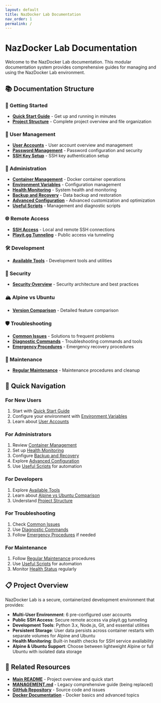 ```yaml
---
layout: default
title: NazDocker Lab Documentation
nav_order: 1
permalink: /
---
```


# NazDocker Lab Documentation

Welcome to the NazDocker Lab documentation. This modular documentation system provides comprehensive guides for managing and using the NazDocker Lab environment.

## 📚 Documentation Structure

### 🚀 Getting Started
- **[Quick Start Guide](getting-started/quick-start.md)** - Get up and running in minutes
- **[Project Structure](getting-started/project-structure.md)** - Complete project overview and file organization

### 👥 User Management
- **[User Accounts](user-management/user-accounts.md)** - User account overview and management
- **[Password Management](user-management/passwords.md)** - Password configuration and security
- **[SSH Key Setup](user-management/ssh-keys.md)** - SSH key authentication setup

### 🔧 Administration
- **[Container Management](administration/container-management.md)** - Docker container operations
- **[Environment Variables](administration/environment-variables.md)** - Configuration management
- **[Health Monitoring](administration/health-monitoring.md)** - System health and monitoring
- **[Backup and Recovery](administration/backup-recovery.md)** - Data backup and restoration
- **[Advanced Configuration](administration/advanced-configuration.md)** - Advanced customization and optimization
- **[Useful Scripts](administration/useful-scripts.md)** - Management and diagnostic scripts

### 🌐 Remote Access
- **[SSH Access](remote-access/ssh-access.md)** - Local and remote SSH connections
- **[Playit.gg Tunneling](remote-access/playit-tunneling.md)** - Public access via tunneling

### 🛠️ Development
- **[Available Tools](development/available-tools.md)** - Development tools and utilities

### 🔐 Security
- **[Security Overview](security/security-overview.md)** - Security architecture and best practices

### 🏔️ Alpine vs Ubuntu
- **[Version Comparison](alpine-ubuntu/comparison.md)** - Detailed feature comparison

### 🛡️ Troubleshooting
- **[Common Issues](troubleshooting/common-issues.md)** - Solutions to frequent problems
- **[Diagnostic Commands](troubleshooting/diagnostics.md)** - Troubleshooting commands and tools
- **[Emergency Procedures](troubleshooting/emergency.md)** - Emergency recovery procedures

### 🔧 Maintenance
- **[Regular Maintenance](maintenance/regular-maintenance.md)** - Maintenance procedures and cleanup

## 🎯 Quick Navigation

### For New Users
1. Start with [Quick Start Guide](getting-started/quick-start.md)
2. Configure your environment with [Environment Variables](administration/environment-variables.md)
3. Learn about [User Accounts](user-management/user-accounts.md)

### For Administrators
1. Review [Container Management](administration/container-management.md)
2. Set up [Health Monitoring](administration/health-monitoring.md)
3. Configure [Backup and Recovery](administration/backup-recovery.md)
4. Explore [Advanced Configuration](administration/advanced-configuration.md)
5. Use [Useful Scripts](administration/useful-scripts.md) for automation

### For Developers
1. Explore [Available Tools](development/available-tools.md)
2. Learn about [Alpine vs Ubuntu Comparison](alpine-ubuntu/comparison.md)
3. Understand [Project Structure](getting-started/project-structure.md)

### For Troubleshooting
1. Check [Common Issues](troubleshooting/common-issues.md)
2. Use [Diagnostic Commands](troubleshooting/diagnostics.md)
3. Follow [Emergency Procedures](troubleshooting/emergency.md) if needed

### For Maintenance
1. Follow [Regular Maintenance](maintenance/regular-maintenance.md) procedures
2. Use [Useful Scripts](administration/useful-scripts.md) for automation
3. Monitor [Health Status](administration/health-monitoring.md) regularly

## 📋 Project Overview

NazDocker Lab is a secure, containerized development environment that provides:

- **Multi-User Environment**: 6 pre-configured user accounts
- **Public SSH Access**: Secure remote access via playit.gg tunneling
- **Development Tools**: Python 3.x, Node.js, Git, and essential utilities
- **Persistent Storage**: User data persists across container restarts with separate volumes for Alpine and Ubuntu
- **Health Monitoring**: Built-in health checks for SSH service availability
- **Alpine & Ubuntu Support**: Choose between lightweight Alpine or full Ubuntu with isolated data storage

## 🔗 Related Resources

- **[Main README](../README.md)** - Project overview and quick start
- **[MANAGEMENT.md](../MANAGEMENT.md)** - Legacy comprehensive guide (being replaced)
- **[GitHub Repository](https://github.com/nazdridoy/nazdocker-lab)** - Source code and issues
- **[Docker Documentation](https://docs.docker.com/)** - Docker basics and advanced topics
